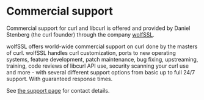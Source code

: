 # Commercial support

Commercial support for curl and libcurl is offered and provided by Daniel
Stenberg (the curl founder) through the company
[wolfSSL](https://wolfssl.com).

wolfSSL offers world-wide commercial support on curl done by the masters of
curl. wolfSSL handles curl customization, ports to new operating systems,
feature development, patch maintenance, bug fixing, upstreaming, training,
code reviews of libcurl API use, security scanning your curl use and more -
with several different support options from basic up to full 24/7 support.
With guaranteed response times.

See [the support page](https://curl.se/support.html) for contact details.
